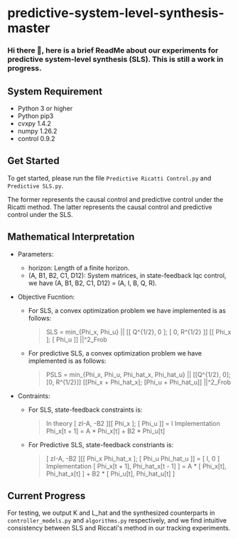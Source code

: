 # predictive-system-level-synthesis-master
### Hi there 👋, here is a brief ReadMe about our experiments for predictive system-level synthesis (SLS). This is still a work in progress.
## System Requirement
<!--
We recommend using Python 3 (and pip3) or above. 
-->
* Python 3 or higher
* Python pip3
* cvxpy 1.4.2
* numpy 1.26.2
* control 0.9.2

## Get Started
To get started, please run the file ``Predictive Ricatti Control.py`` and  ``Predictive SLS.py``.

The former represents the causal control and predictive control under the Ricatti method. The latter represents the causal control and predictive control under the SLS.

## Mathematical Interpretation
* Parameters:
  - horizon: Length of a finite horizon.
  - (A, B1, B2, C1, D12): System matrices, in state-feedback lqc control, we have (A, B1, B2, C1, D12) = (A, I, B, Q, R).

* Objective Fucntion:
  - For SLS, a convex optimization problem we have implemented is as follows:
    > SLS = min_{Phi_x, Phi_u} || [[ Q^{1/2}, 0 ]; [ 0, R^{1/2} ]] [[ Phi_x ]; [ Phi_u ]] ||^2_Frob
  
  - For predictive SLS, a convex optimization problem we have implemented is as follows:
    > PSLS = min_{Phi_x, Phi_u, Phi_hat_x, Phi_hat_u} || [[Q^{1/2}, 0]; [0, R^{1/2}]] [[Phi_x + Phi_hat_x]; [Phi_u + Phi_hat_u]] ||^2_Frob
  
* Contraints:
   - For SLS,  state-feedback constraints is:
     > In theory [ zI-A, -B2 ][[ Phi_x ]; [ Phi_u ]] = I
     > Implementation Phi_x[t + 1] = A * Phi_x[t] + B2 * Phi_u[t]

   - For Predictive SLS, state-feedback constriants is:
     > [ zI-A, -B2 ][[ Phi_x Phi_hat_x ]; [ Phi_u Phi_hat_u ]] = [ I, 0 ]
     > Implementation [ Phi_x[t + 1], Phi_hat_x[t - 1] ] = A * [ Phi_x[t], Phi_hat_x[t] ] + B2 * [ Phi_u[t], Phi_hat_u[t] ]
## Current Progress
For testing, we output K and L_hat and the synthesized counterparts in ``controller_models.py`` and ``algorithms.py`` respectively, and we find intuitive consistency between SLS and Riccati's method in our tracking experiments.
